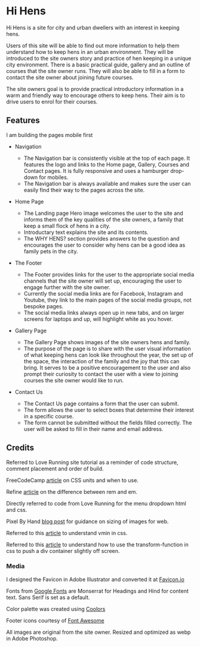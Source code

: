 # Hi Hens

Hi Hens is a site for city and urban dwellers with an interest in keeping hens.

Users of this site will be able to find out more information to help them understand how to keep hens in an urban environment. They will be introduced to the site owners story and practice of hen keeping in a unique city environment. There is a basic practical guide, gallery and an outline of courses that the site owner runs. They will also be able to fill in a form to contact the site owner about joining future courses.

The site owners goal is to provide practical introductory information in a warm and friendly way to encourage others to keep hens. Their aim is to drive users to enrol for their courses.

## Features

I am building the pages mobile first

- Navigation

    - The Navigation bar is consistently visible at the top of each page. It features the logo and links to the Home page, Gallery, Courses and Contact pages. It is fully responsive and uses a hamburger drop-down for mobiles.
    - The Navigation bar is always available and makes sure the user can easily find their way to the pages across the site.

- Home Page

    - The Landing page Hero image welcomes the user to the site and informs them of the key qualities of the site owners, a family that keep a small flock of hens in a city.
    - Introductary text explains the site and its contents.
     - The WHY HENS? section provides answers to the question and encourages the user to consider why hens can be a good idea as family pets in the city.

- The Footer

    - The Footer provides links for the user to the appropriate social media channels that the site owner will set up, encouraging the user to engage further with the site owner.
    - Currently the social media links are for Facebook, Instagram and Youtube, they link to the main pages of the social media groups, not bespoke pages.
    - The social media links always open up in new tabs, and on larger screens for laptops and up, will highlight white as you hover.


- Gallery Page

    - The Gallery Page shows images of the site owners hens and family.
    - The purpose of the page is to share with the user visual information of what keeping hens can look like throughout the year, the set up of the space, the interaction of the family and the joy that this can bring. It serves to be a positive encouragement to the user and also prompt their curiosity to contact the user with a view to joining courses the site owner would like to run.

 - Contact Us

    - The Contact Us page contains a form that the user can submit.
    - The form allows the user to select boxes that determine their interest in a specific course.
    - The form cannot be submitted without the fields filled correctly. The user will be asked to fill in their name and email address. 

## Credits

Referred to Love Running site tutorial as a reminder of code structure, comment placement and order of build.

FreeCodeCamp [article](https://www.freecodecamp.org/news/css-units-when-to-use-each-one/#:~:text=By%20using%20rem%20units%2C%20you,This%20helps%20with%20accessibility.) on CSS units and when to use. 

Refine [article](https://refine.dev/blog/rem-vs-em/#introduction) on the difference between rem and em.

Directly referred to code from Love Running for the menu dropdown html and css.

Pixel By Hand [blog post](https://www.pixelbyhand.com/website-image-size-guidelines/)
 for guidance on sizing of images for web.

Referred to this [article](https://www.educative.io/answers/what-are-css-viewport-units) to understand vmin in css.

Referred to this [article](https://developer.mozilla.org/en-US/docs/Web/CSS/transform-function/translate) to understand how to use the transform-function in css to push a div container slightly off screen.


  
### Media

I designed the Favicon in Adobe Illustrator and converted it at [Favicon.io](https://favicon.io/)

Fonts from [Google Fonts](https://fonts.google.com/) are Monserrat for Headings and Hind for content text. Sans Serif is set as a default.

Color palette was created using [Coolors](https://coolors.co/)

Footer icons courtesy of [Font Awesome](https://fontawesome.com/)

All images are original from the site owner. Resized and optimized as webp in Adobe Photoshop.